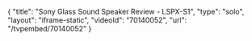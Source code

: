 {
    "title": "Sony Glass Sound Speaker Review - LSPX-S1",
    "type": "solo",
    "layout": "iframe-static",
    "videoId": "70140052",
    "url": "\/tvpembed\/70140052"
}